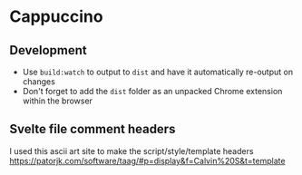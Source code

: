 # Cappuccino

## Development
* Use `build:watch` to output to `dist` and have it automatically re-output on changes
* Don't forget to add the `dist` folder as an unpacked Chrome extension within the browser

## Svelte file comment headers
I used this ascii art site to make the script/style/template headers
https://patorjk.com/software/taag/#p=display&f=Calvin%20S&t=template
